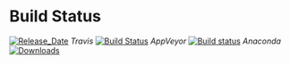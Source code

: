 # Build Status 

[![Release_Date](https://anaconda.org/pyiron/pyiron_base/badges/latest_release_date.svg)](https://anaconda.org/pyiron/pyiron_base)
_Travis_
[![Build Status](https://travis-ci.org/pyiron/pyiron_base.svg?branch=master)](https://travis-ci.org/pyiron/pyiron_base)
_AppVeyor_
[![Build status](https://ci.appveyor.com/api/projects/status/c9w3tjyffnw1d47x/branch/master?svg=true)](https://ci.appveyor.com/project/pyiron-runner/pyiron-base/branch/master)
_Anaconda_
[![Downloads](https://anaconda.org/pyiron/pyiron_base/badges/downloads.svg)](https://anaconda.org/pyiron/pyiron_base)
